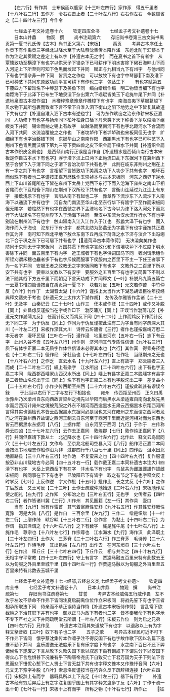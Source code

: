 <!-- { "loadSidebar": true } -->
　　【左六行】有作其　士布侯画以鹿家【十三叶左四行】家作豕　得五千里者【十八叶右二行】五作方　令右右击止者【二十叶左八行】右右作左右　今数顾省之【二十四叶左三行】今作令

　　七经孟子考文补遗卷十六
　　钦定四库全书
　　七经孟子考文补遗卷十七
　　日本山井鼎
　　物观　撰
　　尚书注疏第六
　　存旧尚书卷第三古文尚书禹贡第一夏书孔氏传【古本】尚书正义第六【宋板】
　　禹贡
　　考异古本序任土作贡下有作禹贡三字经北过降水至于大陆蔡沈集传本降作洚　东迆北防于汇蔡本于作为注定其贡赋之差定上有以字【补遗古本无之字】　而在夏书之首下有者字　从覃懐致功至横漳下有也字以供天子下错杂下已可耕作下明水害除下碣石海畔山下而入河逆上下所至则可知下色黒而坟起下并同　赋正与九相当九下有州字　与他州同下有也字错杂非一种下同　皆贡之之作也　可以放牧下有也字中琴瑟下南及淮下已可种艺下共同东原致功而平言可耕下有作也二字　包丛生下
　　有也字赋第五下覆四方下翟雉名下中琴瑟下及美鱼下同　缟白缯缯作缟　明二物皆当细下有也字南距海下于此泽下已布生下地泉湿下杂出第六下瑶琨皆美玉下毛旄牛尾下并同【补遗地泉湿古本湿作温】　木楩梓豫章豫章作櫲樟下有也字　南海岛夷下草服葛越下贝水物下其所包裹而致者下言不常下自淮入泗下衡山之阳下地势之中下皆复其故道下共有也字【补遗自淮入泗下古本有逆也字】　可为东作畎亩之治东作耕宋板正嘉同　人功修下有也字与扬州同下柏叶松身曰栝下丹朱类下天下称善下茅以缩酒下组绶类下并同　锡命而纳之锡上有故字　故越洛而至南河下有也字北距河水下合流而入河下共同　水流溢覆被之之作也　下者坟垆作下者垆垆疏也宋板同但无也字　纩细绵下有也字治磬错下同　东据华山之南南作阳　西距黒水下有也字已可种艺下入荆州下色青黒而沃壤下第九三等下贡四兽之皮下织金罽下桓水下并同【补遗织金罽古本作织皮金罽也】　是西倾山南行正误是当作自【补遗桓水是西倾山南行古本宋板是作自古本水下有也字】浮于潜下汉上曰沔下正絶流曰乱下东据河下在冀州西下至于合黎下入于渭下同之于渭下言治功毕下共有也字　此荆在岐东非荆州之荆在上有一字之荆下有也字　言相望下言皆致功下美禹之功下人功少下共有也字　琅玕石而似珠下有者也二字谨按正嘉万厯珠作玉崇祯本与古本宋板同　河东之西界下逆水西上下山川首尾所在下皆在雍州下太岳上党西下东行下而入沧海下雍州之南山下相首尾而东下互相备下荆山在荆州下汉所经下共有也字　言衡山连延过九江连上有东字　接敷浅原下有也字　言阳从南下有起也二字　豫章界下流沙东下入流沙下入南海下以通流下并有也字　河自龙门南流至华山北至东行华下有隂字下至作而宋板同但无隂字　若柱然下有也字在西虢之界下孟津地名下古今以为津下洛入河处下而北行下大陆泽名下在兖州界下入于渤海下共同　至汉中东流为汉水流作行水下有也字　别流在荆州流下有也字　触山廻南入江入江作入于江也　彭蠡大泽下有也字　而入海作而入于海也　沱东行下有也字　都共北防为彭蠡无为字蠡下有也字谨按共正嘉作其为非　南可知下西北平地下敖仓东南下丘再成下菏泽之水下济与汶合下出冯翊北下合于巩之东下已可居下并有也字【遗菏泽古本菏作荷】　无决溢矣矣作也　防同于京师无于字宋板同　万国共贯下有也字言政化和下谓壤坟垆下不过度下明水害除下并同　面五百里下有内字　近王城者下有也字供饲国马下同　铚刈谓禾穗作所铚刈谓禾穗也麤者多下有也字斥候而服事下侯服内之百里下不主一下任王者事下为一名下并同　安服王者之政教无之字宋板同教下有也字　文教外之二百里下所以安下共有也字　要束以文教以下有安字　要服外之五百里下有也字又简畧下不制以法下随其俗下方五千里下而朝见下言天功成下并同释文【一叶】补脱凡九篇五篇亡一云夏书惟四篇谨按当在禹贡第一夏书下　块若对反【五叶】元文若作苦　中竹仲反【六叶】竹作丁　太湖音太湖【十六叶】谨按上太当作大下湖恐胡误臣徃年挍经典释文适失于考也【补遗元文上太作大下湖作胡】　左传及尔雅皆作孟诸【二十三叶】无及字　山秦记云【二十七叶】山作三　伾本或作岯【三十四叶】或作又补脱【同上】处昌虑反谨按当在字或作□下　渤反蒲兀【同上】正误当作渤蒲兀反【补遗元文作渤蒲兀反】　任而针反又而鸩反下同【四十二叶】上作而鸩反下作而针反无下同二字　为于伪反【同上】作同为于伪反谨按此注有二为字当有同字疏深大其川【一叶左二行】宋板作深其大川　诗传云圻疆者【三行】者作也谨按嘉靖万厯二本无者字　漫坏民居【三叶右一行】漫作浸　地里志河东【五叶右一行】志下有云字　此州入谷不贡【五叶左八行】州作则　济河间其气专质性信谦【九叶右三行】质下有体字正嘉二本无质字作体性信谦未必得其本也【六行】其作真　得乘舟径逹也【十二叶右二行】径作经　牙牡齿也【十七叶左四行】牡作壮　当继荆州之无也【十八叶右六行】之作乏　直云水名【十九叶左六行】直上有故字　郑云纁者三入而成【二十二叶左二行】纁上有染字　江水所出【二十四叶左六行】出下有也字正嘉二本同　陇西郡西嶓冡山西汉水所出【同上】嶓上有县字正嘉二本脱嶓字有县字　是二者皆山名沱出于江【同上】名下有也字正嘉二本有也字脱沱出二字　差复益小【二十五叶右七行】小作少传西距至州西【二十六叶右六行】谨按此疏甚有谬误今録
　　于此当以右行下二字与左行下相接也
　　雍州　传西距至州西　正义曰禹治豫州乃次梁州自东向西故言梁州之境先以华阳而后黒水从梁适雍自南向北故先黒水而后西河计雍州之境被荒服之外东不越河而西逾黒水王肃云西据黒水东距西河所言得其实也徧检孔本皆云西据黒水东据河必是误也又河在雍州之东而谓之西河者龙门之河在冀州西界故谓之西河王制云自东河至于西河千里而近是河相对而为东西也　皆云西据黒水东据河【八行】上据作距　自东河至于西河【九行】于作于　左传称舜云四凶【三十七叶左六行】云作去正嘉同　敦煌郡【七行】敦作炖正嘉同下【八行】并同但嘉靖下敦从土　北近降水也【三十四叶左六行】北作此　释文云鸟鼠同穴【三十七叶左五行】文作鸟　至京兆北船司空县入河【八行】船作沿正嘉二本同谨按汉书地理志作船作沿为非　过郡四行千八百七十里【同上】四作西　沮水出北地直路县【三十八叶右三行】地作池　不复蛮来之也【四十四叶右九行】复作服谨按恐非山川载地古今必同【四十五叶右一行】载作戴正嘉二本同补遗古本注大川四渎下有也字　大岳上党西岳下有在字　沣水名下有也字　鸟鼠共为雌雄雌雄作雄雌宋板同　所同事在下下有也字　已陂障已下有皆字　取之有节之下有也字释文反上时掌反【七叶】上反作逆　字又作蚍【十五叶】蚍作比　长之丈反【十六叶】之作丁后放此　又土可反【二十三叶】土作士疏或仲虺始退【二叶右六行】宋板虺作尼　使之祀礼【左九行】之作知　分布治之也【三叶右五行】无也字　史传者云【四叶右二行】者作皆诸川冀【三行】川作州　其见圗籍【左一行】其作具　壶口
　　当有【九行】当有作雷首　其气着宻厥性安舒【九叶右五行】作其性安舒厥性寛豫　河是大陆【八行】是作自　三百余里【左九行】三作二　缯是织缯【十一叶左二行】上缯作绮　畎谷畎【十三叶右二行】谷作言　为黏土【十四叶右二行】为作谓　指其泽谓之【十六叶右八行】之下有薮字　旄是旄牛尾【十七叶右八行】上旄作毛　尊宗也【十八叶左七行】作宗尊也　江水海水【九行】海作汉　此泽既土【二十叶左四行】土作大　三茅脊【二十二叶右六行】作三脊茅　毛诗传【二十六叶左五行】作诗毛传　其出昆崘【左八行】出作去　在河东垣县【三十六叶左七行】在作出　释丘丘【三十七叶右四行】下丘作云　相与共治之【四十叶右九行】无相字守平常教【四十三叶左四行】守上有言字　贾逵马融五百里米特有此数去王以为甸服之外百里至城千里【四十四叶左一行】作贾逵马融以为甸服之外百里至五百里米特有此数去玉城千里

　　七经孟子考文补遗卷十七
<经部,五经总义类,七经孟子考文补遗>
　　钦定四库全书
　　七经孟子考文补遗卷十八
　　日本山井鼎
　　物观　撰
　　尚书注疏第七
　　存旧尚书注疏卷第七
　　甘誓
　　考异古本经威侮五行威作畏　左不攻于左汝不恭命不作弗下皆同注夏启嗣禹位位作立宋板同　将战先誓下有也字王者相承所取法下同　侍亲而不恭正误侍当作恃【补遗古本宋板侍作恃】　言乱常下欲截絶之下治其职下并有也字　御以正马为政下有者也二字　皆不奉我命下有也字示不专下严社之义下并同疏明堂云所谓【一叶左八行】宋板云作位　则为启之兄弟【四叶右六行】兄作见
　　补遗古本注用其失道故下有也字　以退敌以上有为字释文拏音奴【三叶】奴下有子也二字
　　五子之歌
　　考异古本经民可近不可下不作弗下皆同　懔乎蔡沈集传本作凛乎注不得反国下有也字故作歌下因以名篇下逸豫不勤下并同　盘乐游逸无法度乐下复有乐字度下有也字　水之南下百日不还下羿诸侯名下遂废之下言从畋下久畋失国下歌以叙怨下禹有训戒下下谓失分下以安国下得众心下言危惧甚下况兼有乎下陶唐帝尧氏下自致灭亡下君万国为天子下则法下言思而悲下忸怩心慙下仁人贤士下言无益下共有也字释文豫本又作豫忬音同【六叶】元文无下豫字补脱【八叶】索息洛反谨按当在朽许久反下疏辞相连接【六叶右四行】宋板辞上有而字　器既具所以上下充足【十叶左三行】器下有用字
　　补遗古本经有穷后羿后上有之字注复国乎国上有其字释文盘歩丁反【六叶】丁作干疏一出十旬【七叶右一行】宋板十上有而字　所称之物【十叶右七行】所作止
　　征
